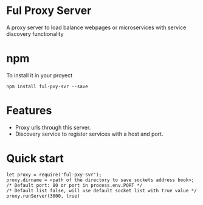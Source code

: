 # Ful Proxy Server
A proxy server to load balance webpages or microservices with service discovery functionality

# npm
To install it in your proyect
```npm
npm install ful-pxy-svr --save
```

# Features
* Proxy urls through this server.
* Discovery service to register services with a host and port.

# Quick start
```
let proxy = require('ful-pxy-svr');
proxy.dirname = <path of the directory to save sockets address book>;
/* Default port: 80 or port in process.env.PORT */
/* Default list false, will use default socket list with true value */
proxy.runServer(3000, true)
```